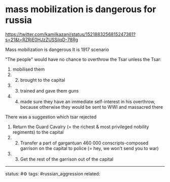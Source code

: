 # mass mobilization is dangerous for russia

https://twitter.com/kamilkazani/status/1521883256815247361?s=21&t=RZRiE0HJzZUSSilqD-78Rg

Mass mobilization is dangerous
It is 1917 scenario

"The people" would have no chance to overthrow the Tsar unless the Tsar: 
1. mobilised them 
2. 2. brought to the capital 
3. 3. trained and gave them guns 
4. 4. made sure they have an immediate self-interest in his overthrow, because otherwise they would be sent to WWI and massacred there

There was a suggestion which tsar rejected 
1. Return the Guard Cavalry (= the richest & most privileged nobility regiments) to the capital 
2. 2. Transfer a part of gargantuan 460 000 conscripts-composed garrison on the capital to police (= hey, we won't send you to war)
3.  3. Get the rest of the garrison out of the capital



---
status: #⚙️ 
tags: #russian_aggression 
related: 